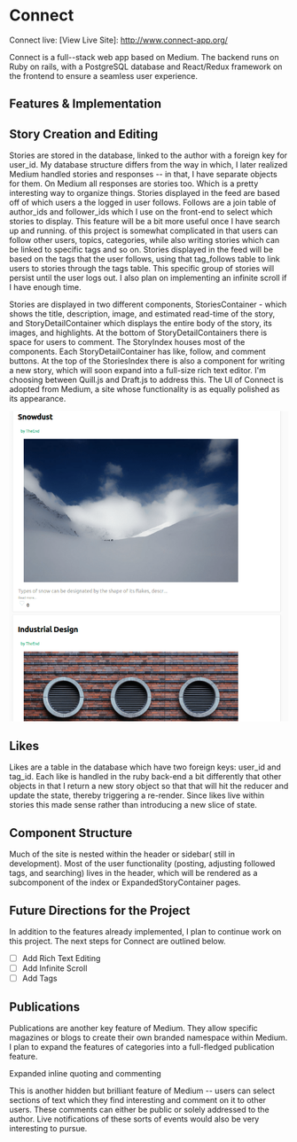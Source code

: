# Connect

Connect live:
[View Live Site]: http://www.connect-app.org/

Connect is a full--stack web app based on Medium. The backend runs on Ruby on rails, with a PostgreSQL database and React/Redux framework on the frontend to ensure a seamless user experience.

## Features & Implementation

## Story Creation and Editing

Stories are stored in the database, linked to the author with a foreign key for user_id. My database structure differs from the way in which, I later realized Medium handled stories and responses -- in that, I have separate objects for them. On Medium all responses are stories too. Which is a pretty interesting way to organize things. Stories displayed in the feed are based off of which users a the logged in user follows. Follows are a join table of author_ids and follower_ids which I use on the front-end to select which stories to display. This feature will be a bit more useful once I have search up and running. of this project is somewhat complicated in that users can follow other users, topics, categories, while also writing stories which can be linked to specific tags and so on. Stories displayed in the feed will be based on the tags that the user follows, using that tag_follows table to link users to stories through the tags table. This specific group of stories will persist until the user logs out. I also plan on implementing an infinite scroll if I have enough time.

Stories are displayed in two different components, StoriesContainer - which shows the title, description, image, and estimated read-time of the story, and StoryDetailContainer which displays the entire body of the story, its images, and highlights. At the bottom of StoryDetailContainers there is space for users to comment. The StoryIndex houses most of the components. Each StoryDetailContainer has like, follow, and comment buttons. At the top of the StoriesIndex there is also a component for writing a new story, which will soon expand into a full-size rich text editor. I'm choosing between Quill.js and Draft.js to address this. The UI of Connect is adopted from Medium, a site whose functionality is as equally polished as its appearance.

![image_of_stories_index](./app/assets/images/stories-index.png)

## Likes

Likes are a table in the database which have two foreign keys: user_id and tag_id. Each like is handled in the ruby back-end a bit differently that other objects in that I return a new story object so that that will hit the reducer and update the state, thereby triggering a re-render. Since likes live within stories this made sense rather than introducing a new slice of state.

## Component Structure

Much of the site is nested within the header or sidebar( still in development). Most of the user functionality (posting, adjusting followed tags, and searching) lives in the header, which will be rendered as a subcomponent of the index or ExpandedStoryContainer pages.


## Future Directions for the Project

In addition to the features already implemented, I plan to continue work on this project. The next steps for Connect are outlined below.

- [ ] Add Rich Text Editing
- [ ] Add Infinite Scroll
- [ ] Add Tags

## Publications

Publications are another key feature of Medium. They allow specific magazines or blogs to create their own branded namespace within Medium. I plan to expand the features of categories into a full-fledged publication feature.

Expanded inline quoting and commenting

This is another hidden but brilliant feature of Medium -- users can select sections of text which they find interesting and comment on it to other users. These comments can either be public or solely addressed to the author. Live notifications of these sorts of events would also be very interesting to pursue.

